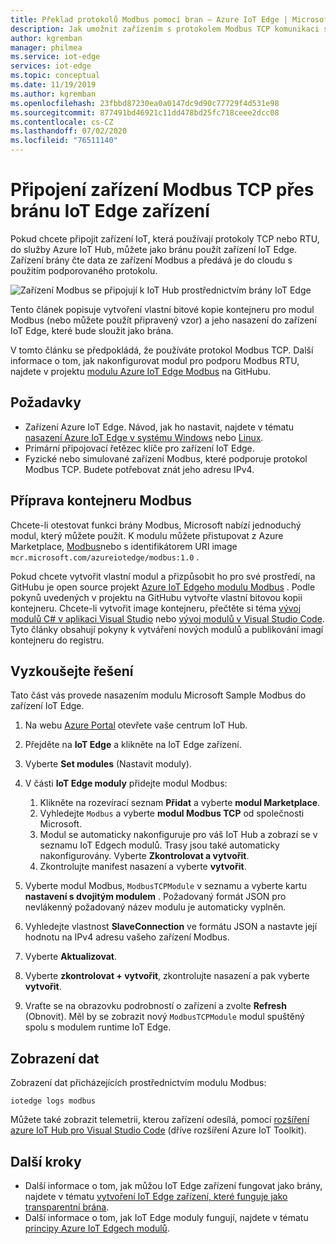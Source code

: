 ```yaml
---
title: Překlad protokolů Modbus pomocí bran – Azure IoT Edge | Microsoft Docs
description: Jak umožnit zařízením s protokolem Modbus TCP komunikaci s Azure IoT Hub vytvořením zařízení s bránou IoT Edge
author: kgremban
manager: philmea
ms.service: iot-edge
services: iot-edge
ms.topic: conceptual
ms.date: 11/19/2019
ms.author: kgremban
ms.openlocfilehash: 23fbbd87230ea0a0147dc9d90c77729f4d531e98
ms.sourcegitcommit: 877491bd46921c11dd478bd25fc718ceee2dcc08
ms.contentlocale: cs-CZ
ms.lasthandoff: 07/02/2020
ms.locfileid: "76511140"
---
```

# <a name="connect-modbus-tcp-devices-through-an-iot-edge-device-gateway"></a>Připojení zařízení Modbus TCP přes bránu IoT Edge zařízení

Pokud chcete připojit zařízení IoT, která používají protokoly TCP nebo RTU, do služby Azure IoT Hub, můžete jako bránu použít zařízení IoT Edge. Zařízení brány čte data ze zařízení Modbus a předává je do cloudu s použitím podporovaného protokolu.

![Zařízení Modbus se připojují k IoT Hub prostřednictvím brány IoT Edge](./media/deploy-modbus-gateway/diagram.png)

Tento článek popisuje vytvoření vlastní bitové kopie kontejneru pro modul Modbus (nebo můžete použít připravený vzor) a jeho nasazení do zařízení IoT Edge, které bude sloužit jako brána.

V tomto článku se předpokládá, že používáte protokol Modbus TCP. Další informace o tom, jak nakonfigurovat modul pro podporu Modbus RTU, najdete v projektu [modulu Azure IoT Edge Modbus](https://github.com/Azure/iot-edge-modbus) na GitHubu.

## <a name="prerequisites"></a>Požadavky

* Zařízení Azure IoT Edge. Návod, jak ho nastavit, najdete v tématu [nasazení Azure IoT Edge v systému Windows](quickstart.md) nebo [Linux](quickstart-linux.md).
* Primární připojovací řetězec klíče pro zařízení IoT Edge.
* Fyzické nebo simulované zařízení Modbus, které podporuje protokol Modbus TCP. Budete potřebovat znát jeho adresu IPv4.

## <a name="prepare-a-modbus-container"></a>Příprava kontejneru Modbus

Chcete-li otestovat funkci brány Modbus, Microsoft nabízí jednoduchý modul, který můžete použít. K modulu můžete přistupovat z Azure Marketplace, [Modbus](https://azuremarketplace.microsoft.com/marketplace/apps/microsoft_iot.edge-modbus?tab=Overview)nebo s identifikátorem URI image `mcr.microsoft.com/azureiotedge/modbus:1.0` .

Pokud chcete vytvořit vlastní modul a přizpůsobit ho pro své prostředí, na GitHubu je open source projekt [Azure IoT Edgeho modulu Modbus](https://github.com/Azure/iot-edge-modbus) . Podle pokynů uvedených v projektu na GitHubu vytvořte vlastní bitovou kopii kontejneru. Chcete-li vytvořit image kontejneru, přečtěte si téma [vývoj modulů C# v aplikaci Visual Studio](how-to-visual-studio-develop-csharp-module.md) nebo [vývoj modulů v Visual Studio Code](how-to-vs-code-develop-module.md). Tyto články obsahují pokyny k vytváření nových modulů a publikování imagí kontejneru do registru.

## <a name="try-the-solution"></a>Vyzkoušejte řešení

Tato část vás provede nasazením modulu Microsoft Sample Modbus do zařízení IoT Edge.

1. Na webu [Azure Portal](https://portal.azure.com/) otevřete vaše centrum IoT Hub.

2. Přejděte na **IoT Edge** a klikněte na IoT Edge zařízení.

3. Vyberte **Set modules** (Nastavit moduly).

4. V části **IoT Edge moduly** přidejte modul Modbus:

   1. Klikněte na rozevírací seznam **Přidat** a vyberte **modul Marketplace**.
   2. Vyhledejte `Modbus` a vyberte **modul Modbus TCP** od společnosti Microsoft.
   3. Modul se automaticky nakonfiguruje pro váš IoT Hub a zobrazí se v seznamu IoT Edgech modulů. Trasy jsou také automaticky nakonfigurovány. Vyberte **Zkontrolovat a vytvořit**.
   4. Zkontrolujte manifest nasazení a vyberte **vytvořit**.

5. Vyberte modul Modbus, `ModbusTCPModule` v seznamu a vyberte kartu **nastavení s dvojitým modulem** . Požadovaný formát JSON pro nevlákenný požadovaný název modulu je automaticky vyplněn.

6. Vyhledejte vlastnost **SlaveConnection** ve formátu JSON a nastavte její hodnotu na IPv4 adresu vašeho zařízení Modbus.

7. Vyberte **Aktualizovat**.

8. Vyberte **zkontrolovat + vytvořit**, zkontrolujte nasazení a pak vyberte **vytvořit**.

9. Vraťte se na obrazovku podrobností o zařízení a zvolte **Refresh** (Obnovit). Měl by se zobrazit nový `ModbusTCPModule` modul spuštěný spolu s modulem runtime IoT Edge.

## <a name="view-data"></a>Zobrazení dat

Zobrazení dat přicházejících prostřednictvím modulu Modbus:

```cmd/sh
iotedge logs modbus
```

Můžete také zobrazit telemetrii, kterou zařízení odesílá, pomocí [rozšíření azure IoT Hub pro Visual Studio Code](https://marketplace.visualstudio.com/items?itemName=vsciot-vscode.azure-iot-toolkit) (dříve rozšíření Azure IoT Toolkit).

## <a name="next-steps"></a>Další kroky

* Další informace o tom, jak můžou IoT Edge zařízení fungovat jako brány, najdete v tématu [vytvoření IoT Edge zařízení, které funguje jako transparentní brána](./how-to-create-transparent-gateway.md).
* Další informace o tom, jak IoT Edge moduly fungují, najdete v tématu [principy Azure IoT Edgech modulů](iot-edge-modules.md).

